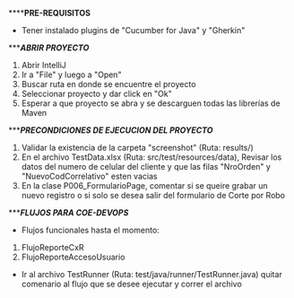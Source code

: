 **************************PRE-REQUISITOS**********************
- Tener instalado plugins de "Cucumber for Java" y "Gherkin"

**************************ABRIR PROYECTO***********************
1. Abrir IntelliJ
2. Ir a "File" y luego a "Open"
3. Buscar ruta en donde se encuentre el proyecto
4. Seleccionar proyecto y dar click en "Ok"
5. Esperar a que proyecto se abra y se descarguen todas las librerías de Maven

**************************PRECONDICIONES DE EJECUCION DEL PROYECTO***********************
1. Validar la existencia de la carpeta "screenshot" (Ruta: results/)
2. En el archivo TestData.xlsx (Ruta: src/test/resources/data), Revisar los datos del numero de celular del cliente y que las filas "NroOrden"	y "NuevoCodCorrelativo" esten vacias 
3. En la clase P006_FormularioPage, comentar si se queire grabar un nuevo registro o si solo se desea salir del  formulario de Corte por Robo

**************************FLUJOS PARA COE-DEVOPS***********************
-  Flujos funcionales hasta el momento:
1. FlujoReporteCxR
2. FlujoReporteAccesoUsuario

-  Ir al archivo TestRunner (Ruta: test/java/runner/TestRunner.java) quitar comenario al flujo que se desee ejecutar y correr el archivo